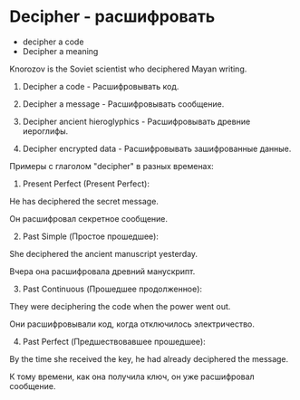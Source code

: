 # Decipher - расшифровать

- decipher a code
- Decipher a meaning

Knorozov is the Soviet scientist who deciphered Mayan writing.

1. Decipher a code - Расшифровывать код.

2. Decipher a message - Расшифровывать сообщение.

3. Decipher ancient hieroglyphics - Расшифровывать древние иероглифы.

4. Decipher encrypted data - Расшифровывать зашифрованные данные.

Примеры с глаголом "decipher" в разных временах:

1. Present Perfect (Present Perfect):

He has deciphered the secret message.

Он расшифровал секретное сообщение.

2. Past Simple (Простое прошедшее):

She deciphered the ancient manuscript yesterday.

Вчера она расшифровала древний манускрипт.

3. Past Continuous (Прошедшее продолженное):

They were deciphering the code when the power went out.

Они расшифровывали код, когда отключилось электричество.

4. Past Perfect (Предшествовавшее прошедшее):

By the time she received the key, he had already deciphered the message.

К тому времени, как она получила ключ, он уже расшифровал сообщение.
